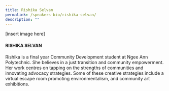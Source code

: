 ```yaml
---
title: Rishika Selvan
permalink: /speakers-bio/rishika-selvan/
description: ""
---
```


[insert image here]

#### RISHIKA SELVAN

Rishika is a final year Community Development student at Ngee Ann Polytechnic. She believes in a just transition and community empowerment. Her work centres on tapping on the strengths of communities and innovating advocacy strategies. Some of these creative strategies include a virtual escape room promoting environmentalism, and community art exhibitions.
